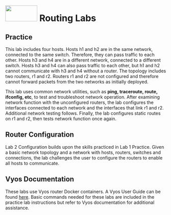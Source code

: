 # <img src="https://www.tamusa.edu/brandguide/jpeglogos/tamusa_final_logo_bw1.jpg" width="100" height="50"> Routing Labs
## Practice
This lab includes four hosts. Hosts h1 and h2 are in the same network, connected to the same switch. Therefore, they can pass traffic to each other. Hosts h3 and h4 are in a different network, connected to a different switch. Hosts h3 and h4 can also pass traffic to each other, but h1 and h2 cannot communicate with h3 and h4 without a router. The topology includes two routers, r1 and r2. Routers r1 and r2 are not configured and therefore cannot forward packets from the two networks as initially deployed.

This lab uses common network utilities, such as **ping, traceroute, route, ifconfig, etc**, to test and troubleshoot network operation. After examining network function with the unconfigured routers, the lab configures the interfaces connected to each network and the interfaces that link r1 and r2. Additional network testing follows. Finally, the lab configures static routes on r1 and r2, then tests network function once again.

## Router Configuration
Lab 2 Configuration builds upon the skills practiced in Lab 1 Practice. Given a basic network topology and a network with hosts, routers, switches and connections, the lab challenges the user to configure the routers to enable all hosts to communicate. 

## Vyos Documentation
These labs use Vyos router Docker containers. A Vyos User Guide can be found [here](https://docs.vyos.io/en/latest/configuration/index.html). Basic commands needed for these labs are included in the practice lab instructions but refer to Vyos documentation for additional assistance. 
